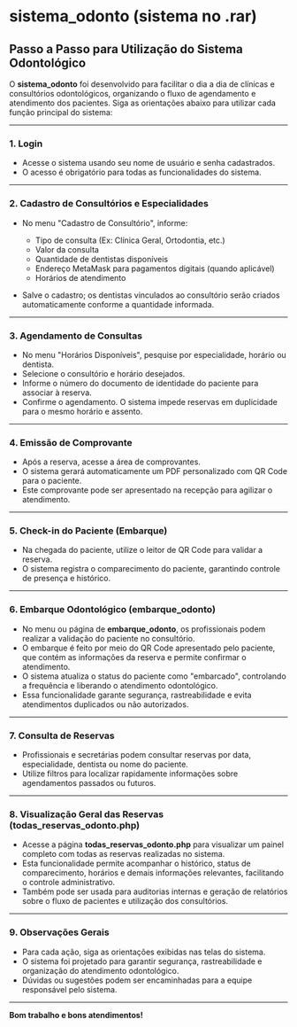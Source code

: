 # sistema_odonto (sistema no .rar)

## Passo a Passo para Utilização do Sistema Odontológico

O **sistema_odonto** foi desenvolvido para facilitar o dia a dia de clínicas e consultórios odontológicos, organizando o fluxo de agendamento e atendimento dos pacientes. Siga as orientações abaixo para utilizar cada função principal do sistema:

---

### 1. Login

- Acesse o sistema usando seu nome de usuário e senha cadastrados.
- O acesso é obrigatório para todas as funcionalidades do sistema.

---

### 2. Cadastro de Consultórios e Especialidades

- No menu "Cadastro de Consultório", informe:
  - Tipo de consulta (Ex: Clínica Geral, Ortodontia, etc.)
  - Valor da consulta
  - Quantidade de dentistas disponíveis
  - Endereço MetaMask para pagamentos digitais (quando aplicável)
  - Horários de atendimento

- Salve o cadastro; os dentistas vinculados ao consultório serão criados automaticamente conforme a quantidade informada.

---

### 3. Agendamento de Consultas

- No menu "Horários Disponíveis", pesquise por especialidade, horário ou dentista.
- Selecione o consultório e horário desejados.
- Informe o número do documento de identidade do paciente para associar à reserva.
- Confirme o agendamento. O sistema impede reservas em duplicidade para o mesmo horário e assento.

---

### 4. Emissão de Comprovante

- Após a reserva, acesse a área de comprovantes.
- O sistema gerará automaticamente um PDF personalizado com QR Code para o paciente.
- Este comprovante pode ser apresentado na recepção para agilizar o atendimento.

---

### 5. Check-in do Paciente (Embarque)

- Na chegada do paciente, utilize o leitor de QR Code para validar a reserva.
- O sistema registra o comparecimento do paciente, garantindo controle de presença e histórico.

---

### 6. Embarque Odontológico (embarque_odonto)

- No menu ou página de **embarque_odonto**, os profissionais podem realizar a validação do paciente no consultório.
- O embarque é feito por meio do QR Code apresentado pelo paciente, que contém as informações da reserva e permite confirmar o atendimento.
- O sistema atualiza o status do paciente como "embarcado", controlando a frequência e liberando o atendimento odontológico.
- Essa funcionalidade garante segurança, rastreabilidade e evita atendimentos duplicados ou não autorizados.

---

### 7. Consulta de Reservas

- Profissionais e secretárias podem consultar reservas por data, especialidade, dentista ou nome do paciente.
- Utilize filtros para localizar rapidamente informações sobre agendamentos passados ou futuros.

---

### 8. Visualização Geral das Reservas (todas_reservas_odonto.php)

- Acesse a página **todas_reservas_odonto.php** para visualizar um painel completo com todas as reservas realizadas no sistema.
- Esta funcionalidade permite acompanhar o histórico, status de comparecimento, horários e demais informações relevantes, facilitando o controle administrativo.
- Também pode ser usada para auditorias internas e geração de relatórios sobre o fluxo de pacientes e utilização dos consultórios.

---

### 9. Observações Gerais

- Para cada ação, siga as orientações exibidas nas telas do sistema.
- O sistema foi projetado para garantir segurança, rastreabilidade e organização do atendimento odontológico.
- Dúvidas ou sugestões podem ser encaminhadas para a equipe responsável pelo sistema.

---

**Bom trabalho e bons atendimentos!**
